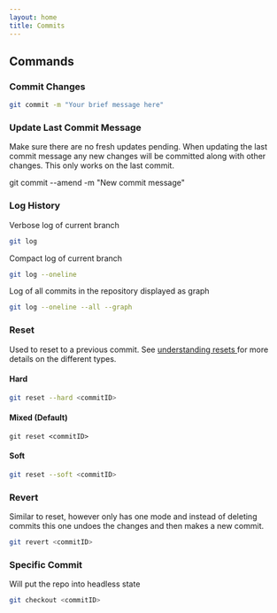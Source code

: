 ```yaml
---
layout: home
title: Commits
---
```


## Commands

### Commit Changes

```bash
git commit -m "Your brief message here"
```

### Update Last Commit Message

Make sure there are no fresh updates pending. When updating the last commit message any new changes will be committed along with other changes. This only works on the last commit.

git commit --amend -m "New commit message"

### Log History

Verbose log of current branch

```bash
git log
```

Compact log of current branch

```bash
git log --oneline
```

Log of all commits in the repository displayed as graph

```bash
git log --oneline --all --graph
```

### Reset

Used to reset to a previous commit. See [understanding resets ](../how-to/undoing-commits-reset.md)for more details on the different types.

#### Hard

```bash
git reset --hard <commitID>
```

#### Mixed (Default)

```
git reset <commitID>
```

#### Soft

```bash
git reset --soft <commitID>
```

### Revert

Similar to reset, however only has one mode and instead of deleting commits this one undoes the changes and then makes a new commit.

```bash
git revert <commitID>
```

### Specific Commit

Will put the repo into headless state

```bash
git checkout <commitID>
```
